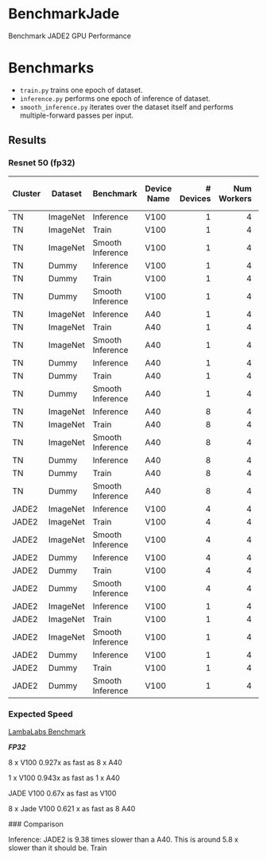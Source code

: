 # BenchmarkJade

Benchmark JADE2 GPU Performance


# Benchmarks

* `train.py` trains one epoch of dataset.
* `inference.py` performs one epoch of inference of dataset.
* `smooth_inference.py` iterates over the dataset itself and performs multiple-forward passes per input.



## Results

### Resnet 50 (fp32)
| Cluster | Dataset | Benchmark | Device Name | # Devices | Num Workers | Data Loading Time | Data Processing Time | Forward Time | Backward Time |
| - | - | - | - | -: | -: | -: | -: | -: | -: |
| TN | ImageNet | Inference | V100 | 1 | 4 | 0.1022 | - | 0.1128 | - |
| TN | ImageNet | Train | V100 | 1 | 4 | 0.0100 | - | 0.1233 | 0.2378 |
| TN | ImageNet | Smooth Inference | V100 | 1 | 4 | 0.1009 | 0.0009 | 0.0082 | - |
| TN | Dummy | Inference | V100 | 1 | 4 | 0.0317 | - | 0.1116 | - |
| TN | Dummy | Train | V100 | 1 | 4 | 0.0294 | - | 0.1226 | 0.2377 |
| TN | Dummy | Smooth Inference | V100 | 1 | 4 | 0.1014 | 0.0009 | 0.0079 | - |
| TN | ImageNet | Inference | A40 | 1 | 4 | 0.0403 | - | 0.0962 | - |
| TN | ImageNet | Train | A40 | 1 | 4 | 0.0081 | - | 0.1102 | 0.1961 |
| TN | ImageNet | Smooth Inference | A40 | 1 | 4 | 0.0882 | 0.0013 | 0.0048 | - |
| TN | Dummy | Inference | A40 | 1 | 4 | 0.0267 | - | 0.0955 | - |
| TN | Dummy | Train | A40 | 1 | 4 | 0.0268 | - | 0.1096 | 0.1957 |
| TN | Dummy | Smooth Inference | A40 | 1 | 4 | 0.0880 | 0.0012 | 0.0049 | - |
| TN | ImageNet | Inference | A40 | 8 | 4 | 0.0913 | - | 0.1321 | - |
| TN | ImageNet | Train | A40 | 8 | 4 | 0.0406 | - | 0.1472 | 0.2115 |
| TN | ImageNet | Smooth Inference | A40 | 8 | 4 | 0.2392 | 0.0019 | 0.0068 | - |
| TN | Dummy | Inference | A40 | 8 | 4 | 0.0539 | - | 0.1251 | - |
| TN | Dummy | Train | A40 | 8 | 4 | 0.0601 | - | 0.1422 | 0.2109 |
| TN | Dummy | Smooth Inference | A40 | 8 | 4 | 0.3265 | 0.0020 | 0.0074 | - |
| JADE2 | ImageNet | Inference | V100 | 4 | 4 | 5.8355 | - | 1.1637 | - |
| JADE2 | ImageNet | Train | V100 | 4 | 4 | 5.2553 | - | 1.3720 | 0.8037 |
| JADE2 | ImageNet | Smooth Inference | V100 | 4 | 4 | 0.2201 | 0.0503 | 0.0400 | - |
| JADE2 | Dummy | Inference | V100 | 4 | 4 | 3.3424 | - | 0.9132 | - |
| JADE2 | Dummy | Train | V100 | 4 | 4 | 2.8620 | - | 1.0636 | 0.6111 |
| JADE2 | Dummy | Smooth Inference | V100 | 4 | 4 | 0.1844 | 0.0468 | 0.559 | - |
| JADE2 | ImageNet | Inference | V100 | 1 | 4 | 1.0153 | - | 0.1510 | - |
| JADE2 | ImageNet | Train | V100 | 1 | 4 | 0.6594 | - | 0.1774 | 0.3166 |
| JADE2 | ImageNet | Smooth Inference | V100 | 1 | 4 | 0.1281 | 0.0023 | 0.0121 | - |
| JADE2 | Dummy | Inference | V100 | 1 | 4 | 0.4596 | - | 0.1871 | - |
| JADE2 | Dummy | Train | V100 | 1 | 4 | 0.2058 | - | 0.2137 | 0.3367 |
| JADE2 | Dummy | Smooth Inference | V100 | 1 | 4 | 0.1302 | 0.0026 | 0.0121 | - |


### Expected Speed
[LambaLabs Benchmark](https://lambdalabs.com/gpu-benchmarks)

***FP32***

8 x V100 0.927x as fast as 8 x A40

1 x V100 0.943x as fast as 1 x A40

JADE V100 0.67x as fast as V100

8 x Jade V100 0.621 x as fast as 8 A40

### Comparison

Inference: JADE2 is 9.38 times slower than a A40. This is around 5.8 x slower than it should be.
Train
